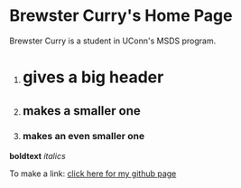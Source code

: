 # Brewster Curry's Home Page

Brewster Curry is a student in UConn's MSDS program.

1. # gives a big header
2. ## makes a smaller one
3. ### makes an even smaller one

**boldtext**
*italics*

To make a link:
[click here for my github page](https://github.com/Vizzuals)

